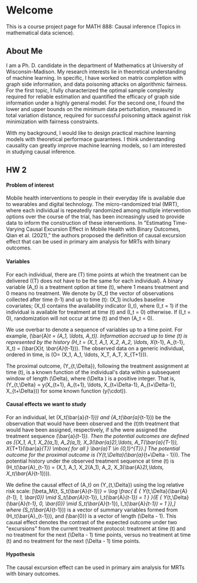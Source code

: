 # Welcome
This is a course project page for MATH 888: Causal inference (Topics in mathematical data science).

## About Me
I am a Ph. D. candidate in the department of Mathematics at University of Wisconsin-Madison.
My research interests lie in theoretical understanding of machine learning.
In specific, I have worked on matrix completion with graph side information, and data poisoning attacks on algorithmic fairness.
For the first topic, I fully characterized the optimal sample complexity required for reliable estimation and quantified the efficacy of graph side information under a highly general model.
For the second one, I found the lower and upper bounds on the minimum data perturbation, measured in total variation distance, required for successful poisoning attack against risk minimization with fairness constraints.

With my background, I would like to design practical machine learning models with theoretical performace guarantees.
I think understanding causality can greatly improve machine learning models, so I am interested in studying causal inference.

## HW 2
#### Problem of interest
Mobile health interventions to people in their everyday life is available due to wearables and digital technology. The micro-randomized trial (MRT), where each individual is repeatedly randomized among multiple intervention options over the course of the trial, has been increasingly used to provide data to inform the construction of these interventions. In "Estimating Time-Varying Causal Excursion Effect in Mobile Health with Binary Outcomes, Qian et al. (2021)," the authors proposed the definition of causal excursion effect that can be used in primary aim analysis for MRTs with binary outcomes.

#### Variables
For each individual, there are \(T\) time points at which the treatment can be delivered (\(T\) does not have to be the same for each individual). A binary variable \(A_t\) is a treatment option at time \(t\), where 1 means treatment and 0 means no treatment. We denote by \(X_t\) the vector of observations collected after time \(t-1\) and up to time \(t\): \(X_1\) includes baseline covariates; \(X_t\) contains the availability indicator \(I_t\), where \(I_t = 1\) if the individual is available for treatment at time \(t\) and \(I_t = 0\) otherwise. If \(I_t = 0\), randomization will not occur at time \(t\) and then \(A_t = 0\).

We use overbar to denote a sequence of variables up to a time point. For example, \(\bar{A}_t = (A_1, \ldots, A_t)\). Information accrued up to time \(t\) is represented by the history \(H_t = (X_1, A_1, X_2, A_2, \ldots, X_{t-1}, A_{t-1}, X_t) = (\bar{X}_t, \bar{A}_{t-1})\). The observed data on a generic individual, ordered in time, is \(O= (X_1, A_1, \ldots, X_T, A_T, X_{T+1})\).

The proximal outcome, \(Y_{t,\Delta}\), following the treatment assignment at time \(t\), is a known function of the individual's data within a subsequent window of length \(\Delta\), where \(\Delta \) is a positive integer. That is, \(Y_{t,\Delta} = y(X_{t+1}, A_{t+1}, \ldots, X_{t+\Delta-1}, A_{t+\Delta-1}, X_{t+\Delta})\) for some known function \(y(\cdot)\).

#### Causal effects we want to study
For an individual, let \(X_t(\bar{a}_{t-1})\) and \(A_t(\bar{a}_{t-1})\) be the observation that would have been observed and the \(t\)th treatment that would have been assigned, respectively, if s/he were assigned the treatment sequence \(\bar{a}_{t-1}\). Then the potential outcomes are defined as
\[\{X_1, A_1, X_2(a_1), A_2(a_1), X_3(\bar{a}_2),\ldots, A_T(\bar{a}_{T-1}), X_{T+1}(\bar{a}_{T}) \mbox{ for all } \bar{a}_T \in \{0,1\}^{T}\}.\]
The potential outcome for the proximal outcome is \(Y_{t,\Delta}(\bar{a}_{t+\Delta - 1})\). The potential history under the observed treatment sequence at time \(t\) is \(H_t(\bar{A}_{t-1}) = (X_1, A_1, X_2(A_1), A_2, X_3(\bar{A}_2),\ldots, X_t(\bar{A}_{t-1}))\).

We define the causal effect of \(A_t\) on \(Y_{t,\Delta}\) using the log relative risk scale:
\[\beta_M\{t, S_t(\bar{A}_{t-1})\} = \log \frac{ E \{ Y_{t,\Delta}(\bar{A}_{t-1}, 1, \bar{0}) \mid S_t(\bar{A}_{t-1}), I_t(\bar{A}_{t-1}) = 1 \} }{E \{ Y_{t,\Delta}(\bar{A}_{t-1}, 0, \bar{0}) \mid S_t(\bar{A}_{t-1}), I_t(\bar{A}_{t-1}) = 1 \}},\]
where \(S_t(\bar{A}_{t-1})\) is a vector of summary variables formed from \(H_t(\bar{A}_{t-1})\), and \(\bar{0}\) is a vector of length \(\Delta - 1\).
This causal effect denotes the contrast of the expected outcome under two "excursions" from the current treatment protocol: treatment at time \(t\) and no treatment for the next \(\Delta - 1\) time points, versus no treatment at time \(t\) and no treatment for the next \(\Delta - 1\) time points.

#### Hypothesis
The causal excursion effect can be used in primary aim analysis for MRTs with binary outcomes.



